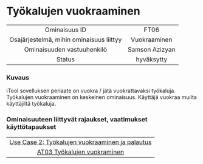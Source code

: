 # Työkalujen vuokraaminen

| | |
|:-:|:-:|
| Ominaisuus ID |FT06 |
| Osajärjestelmä, mihin ominaisuus liittyy | Vuokraaminen |
| Ominaisuuden vastuuhenkilö | Samson Azizyan |
| Status | hyväksytty |

### Kuvaus

iTool sovelluksen periaate on vuokra / jätä vuokrattavaksi työkaluja. Työkalujen vuokraaminen on keskeinen ominaisuus.
Käyttäjä vuokraa muilta käyttäjiltä työkaluja.

### Ominaisuuteen liittyvät rajaukset, vaatimukset käyttötapaukset

| | 
|:-:|
| [Use Case 2: Työkalujen vuokraaminen ja palautus](../README.md#työkalujen-selailu-vuokraus-ja-palautus) | 
| [AT03 Työkalujen vuokraminen](at4_rentatool.md) | 
